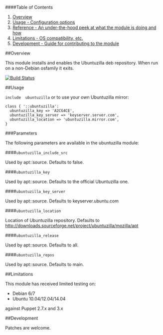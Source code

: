 ####Table of Contents

1. [Overview](#overview)
2. [Usage - Configuration options](#usage)
5. [Reference - An under-the-hood peek at what the module is doing and how](#reference)
5. [Limitations - OS compatibility, etc.](#limitations)
6. [Development - Guide for contributing to the module](#development)

##Overview

This module installs and enables the Ubuntuzilla deb repository.
When run on a non-Debian osfamily it exits. 

[![Build
Status](https://secure.travis-ci.org/juniorsysadmin/juniorsysadmin-puppet-ubuntuzilla.png)](http://travis-ci.org/juniorsysadmin/juniorsysadmin-puppet-ubuntuzilla)

##Usage

`include  ubuntuzilla` or to use your own Ubuntuzilla mirror:

```puppet
class { '::ubuntuzilla':
  ubuntuzilla_key => 'A2CG4CE',
  ubuntuzilla_key_server => 'keyserver.server.com',
  ubuntuzilla_location => 'ubuntuzilla.mirror.com',
}
```

###Parameters

The following parameters are available in the ubuntuzilla module:

####`ubuntuzilla_include_src`

Used by apt::source. Defaults to false.

####`ubuntuzilla_key`

Used by apt::source. Defaults to the official Ubuntuzilla one.

####`ubuntuzilla_key_server`

Used by apt::source. Defaults to keyserver.ubuntu.com

####`ubuntuzilla_location`

Location of Ubuntuzilla repository. Defaults to
http://downloads.sourceforge.net/project/ubuntuzilla/mozilla/apt

####`ubuntuzilla_release`

Used by apt::source. Defaults to all.

####`ubuntuzilla_repos`

Used by apt::source. Defaults to main.

##Limitations

This module has received limited testing on:

* Debian 6/7
* Ubuntu 10.04/12.04/14.04

against Puppet 2.7.x and 3.x

##Development

Patches are welcome.
